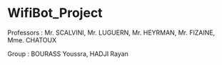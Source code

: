 # WifiBot_Project

Professors : Mr. SCALVINI, Mr. LUGUERN, Mr. HEYRMAN, Mr. FIZAINE, Mme. CHATOUX

Group : BOURASS Youssra, HADJI Rayan
